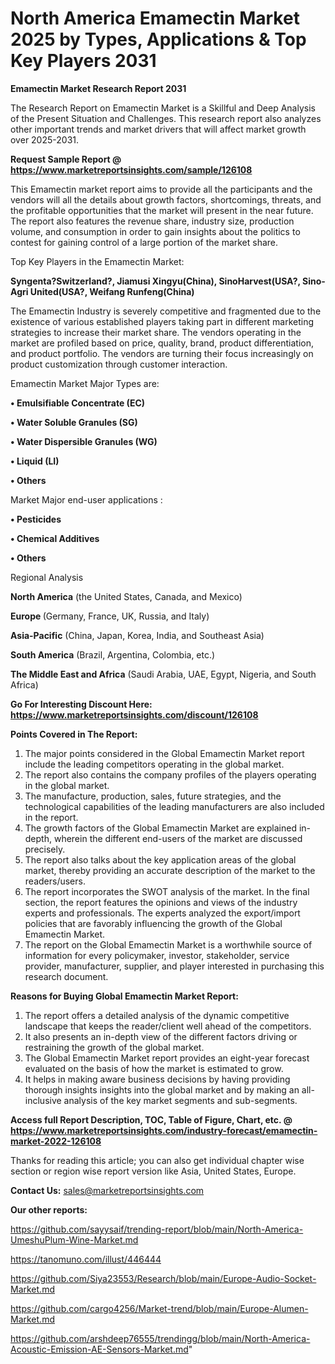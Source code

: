 # North America Emamectin Market 2025 by Types, Applications & Top Key Players 2031

<strong>Emamectin Market Research Report 2031</strong>

The Research Report on Emamectin Market is a Skillful and Deep Analysis of the Present Situation and Challenges. This research report also analyzes other important trends and market drivers that will affect market growth over 2025-2031.

<strong>Request Sample Report @ <a href=https://www.marketreportsinsights.com/sample/126108>https://www.marketreportsinsights.com/sample/126108</a></strong>

This Emamectin market report aims to provide all the participants and the vendors will all the details about growth factors, shortcomings, threats, and the profitable opportunities that the market will present in the near future. The report also features the revenue share, industry size, production volume, and consumption in order to gain insights about the politics to contest for gaining control of a large portion of the market share.

Top Key Players in the Emamectin Market:

<strong>Syngenta?Switzerland?, Jiamusi Xingyu(China), SinoHarvest(USA?, Sino-Agri United(USA?, Weifang Runfeng(China)</strong>

The Emamectin Industry is severely competitive and fragmented due to the existence of various established players taking part in different marketing strategies to increase their market share. The vendors operating in the market are profiled based on price, quality, brand, product differentiation, and product portfolio. The vendors are turning their focus increasingly on product customization through customer interaction.

Emamectin Market Major Types are:

<strong>• Emulsifiable Concentrate (EC)

• Water Soluble Granules (SG)

• Water Dispersible Granules (WG)

• Liquid (LI)

• Others</strong>

Market Major end-user applications :

<strong>• Pesticides

• Chemical Additives

• Others</strong>

Regional Analysis

</u><strong><b>North America</b></strong> (the United States, Canada, and Mexico)

<strong><b>Europe </b></strong>(Germany, France, UK, Russia, and Italy)

<strong><b>Asia-Pacific</b></strong> (China, Japan, Korea, India, and Southeast Asia)

<strong><b>South America</b></strong> (Brazil, Argentina, Colombia, etc.)

<strong><b>The Middle East and Africa</b></strong> (Saudi Arabia, UAE, Egypt, Nigeria, and South Africa)

<strong>Go For Interesting Discount Here: <a href=https://www.marketreportsinsights.com/discount/126108>https://www.marketreportsinsights.com/discount/126108</a></strong>

<strong>Points Covered in The Report:</strong>
<ol>
  <li>The major points considered in the Global Emamectin Market report include the leading competitors operating in the global market.</li>
  <li>The report also contains the company profiles of the players operating in the global market.</li>
  <li>The manufacture, production, sales, future strategies, and the technological capabilities of the leading manufacturers are also included in the report.</li>
  <li>The growth factors of the Global Emamectin Market are explained in-depth, wherein the different end-users of the market are discussed precisely.</li>
  <li>The report also talks about the key application areas of the global market, thereby providing an accurate description of the market to the readers/users.</li>
  <li>The report incorporates the SWOT analysis of the market. In the final section, the report features the opinions and views of the industry experts and professionals. The experts analyzed the export/import policies that are favorably influencing the growth of the Global Emamectin Market.</li>
  <li>The report on the Global Emamectin Market is a worthwhile source of information for every policymaker, investor, stakeholder, service provider, manufacturer, supplier, and player interested in purchasing this research document.</li>
</ol>
<strong>Reasons for Buying Global Emamectin Market Report:</strong>

<ol>
  <li>The report offers a detailed analysis of the dynamic competitive landscape that keeps the reader/client well ahead of the competitors.</li>
  <li>It also presents an in-depth view of the different factors driving or restraining the growth of the global market.</li>
  <li>The Global Emamectin Market report provides an eight-year forecast evaluated on the basis of how the market is estimated to grow.</li>
  <li>It helps in making aware business decisions by having providing thorough insights insights into the global market and by making an all-inclusive analysis of the key market segments and sub-segments.</li>
</ol>
<strong>Access full Report Description, TOC, Table of Figure, Chart, etc. @ <a href=https://www.marketreportsinsights.com/industry-forecast/emamectin-market-2022-126108>https://www.marketreportsinsights.com/industry-forecast/emamectin-market-2022-126108</a></strong>


Thanks for reading this article; you can also get individual chapter wise section or region wise report version like Asia, United States, Europe.

<strong>Contact Us:</strong>
sales@marketreportsinsights.com

<strong>Our other reports:</strong>

<a href=https://github.com/sayysaif/trending-report/blob/main/North-America-UmeshuPlum-Wine-Market.md>https://github.com/sayysaif/trending-report/blob/main/North-America-UmeshuPlum-Wine-Market.md</a>

<a href=https://tanomuno.com/illust/446444>https://tanomuno.com/illust/446444</a>

<a href=https://github.com/Siya23553/Research/blob/main/Europe-Audio-Socket-Market.md>https://github.com/Siya23553/Research/blob/main/Europe-Audio-Socket-Market.md</a>

<a href=https://github.com/cargo4256/Market-trend/blob/main/Europe-Alumen-Market.md>https://github.com/cargo4256/Market-trend/blob/main/Europe-Alumen-Market.md</a>

<a href=https://github.com/arshdeep76555/trendingg/blob/main/North-America-Acoustic-Emission-AE-Sensors-Market.md>https://github.com/arshdeep76555/trendingg/blob/main/North-America-Acoustic-Emission-AE-Sensors-Market.md</a>"
